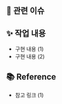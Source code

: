 ## 📌 관련 이슈
<!-- 관련있는 이슈 번호(#000)을 적어주세요.
  해당 pull request merge와 함께 이슈를 닫으려면
  close #Issue_number를 적어주세요 -->

## ✨ 작업 내용
<!-- 과제에 대한 설명을 적어주세요 -->
- 구현 내용 (1)
- 구현 내용 (2)

## 📚 Reference
<!-- 참고할 사항이 있다면 적어주세요 -->
- 참고 링크 (1)
